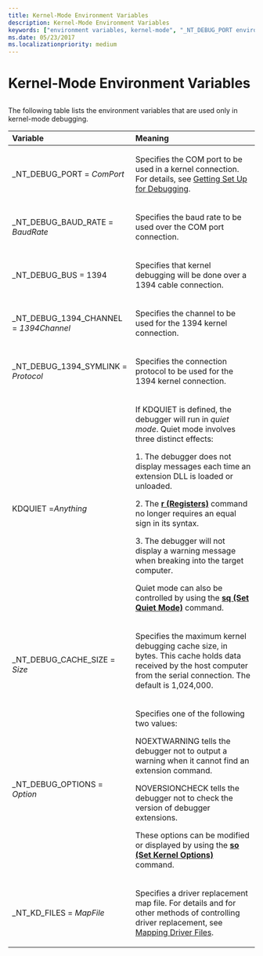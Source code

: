 ```yaml
---
title: Kernel-Mode Environment Variables
description: Kernel-Mode Environment Variables
keywords: ["environment variables, kernel-mode", "_NT_DEBUG_PORT environment variable", "_NT_DEBUG_BAUD_RATE environment variable", "KDQUIET environment variable", "_NT_DEBUG_CACHE_SIZE environment variable", "_NT_DEBUG_BUS environment variable", "_NT_DEBUG_1394_CHANNEL environment variable", "_NT_DEBUG_1394_SYMLINK environment variable", "_NT_DEBUG_OPTIONS environment variable"]
ms.date: 05/23/2017
ms.localizationpriority: medium
---
```


# Kernel-Mode Environment Variables


## <span id="ddk_kernel_mode_environment_variables_dbg"></span><span id="DDK_KERNEL_MODE_ENVIRONMENT_VARIABLES_DBG"></span>


The following table lists the environment variables that are used only in kernel-mode debugging.

<table>
<colgroup>
<col width="50%" />
<col width="50%" />
</colgroup>
<thead>
<tr class="header">
<th align="left">Variable</th>
<th align="left">Meaning</th>
</tr>
</thead>
<tbody>
<tr class="odd">
<td align="left"><p>_NT_DEBUG_PORT = <em>ComPort</em></p></td>
<td align="left"><p>Specifies the COM port to be used in a kernel connection. For details, see <a href="getting-set-up-for-debugging.md" data-raw-source="[Getting Set Up for Debugging](getting-set-up-for-debugging.md)">Getting Set Up for Debugging</a>.</p></td>
</tr>
<tr class="even">
<td align="left"><p>_NT_DEBUG_BAUD_RATE = <em>BaudRate</em></p></td>
<td align="left"><p>Specifies the baud rate to be used over the COM port connection.</p></td>
</tr>
<tr class="odd">
<td align="left"><p>_NT_DEBUG_BUS = 1394</p></td>
<td align="left"><p>Specifies that kernel debugging will be done over a 1394 cable connection.</p></td>
</tr>
<tr class="even">
<td align="left"><p>_NT_DEBUG_1394_CHANNEL = <em>1394Channel</em></p></td>
<td align="left"><p>Specifies the channel to be used for the 1394 kernel connection.</p></td>
</tr>
<tr class="odd">
<td align="left"><p>_NT_DEBUG_1394_SYMLINK = <em>Protocol</em></p></td>
<td align="left"><p>Specifies the connection protocol to be used for the 1394 kernel connection.</p></td>
</tr>
<tr class="even">
<td align="left"><p>KDQUIET =<em>Anything</em></p></td>
<td align="left"><p>If KDQUIET is defined, the debugger will run in <em>quiet mode</em>. Quiet mode involves three distinct effects:</p>
<p>1. The debugger does not display messages each time an extension DLL is loaded or unloaded.</p>
<p>2. The <strong><a href="r--registers-.md" data-raw-source="[r (Registers)](r--registers-.md)">r (Registers)</a></strong> command no longer requires an equal sign in its syntax.</p>
<p>3. The debugger will not display a warning message when breaking into the target computer.</p>
<p>Quiet mode can also be controlled by using the <strong><a href="sq--set-quiet-mode-.md" data-raw-source="[sq (Set Quiet Mode)](sq--set-quiet-mode-.md)">sq (Set Quiet Mode)</a></strong> command.</p></td>
</tr>
<tr class="odd">
<td align="left"><p></p>
_NT_DEBUG_CACHE_SIZE
= <em>Size</em></td>
<td align="left"><p>Specifies the maximum kernel debugging cache size, in bytes. This cache holds data received by the host computer from the serial connection. The default is 1,024,000.</p></td>
</tr>
<tr class="even">
<td align="left"><p>_NT_DEBUG_OPTIONS = <em>Option</em></p></td>
<td align="left"><p>Specifies one of the following two values:</p>
<p>NOEXTWARNING tells the debugger not to output a warning when it cannot find an extension command.</p>
<p>NOVERSIONCHECK tells the debugger not to check the version of debugger extensions.</p>
<p></p>
<p>These options can be modified or displayed by using the <strong><a href="so--set-kernel-debugging-options-.md" data-raw-source="[so (Set Kernel Options)](so--set-kernel-debugging-options-.md)">so (Set Kernel Options)</a></strong> command.</p></td>
</tr>
<tr class="odd">
<td align="left"><p>_NT_KD_FILES = <em>MapFile</em></p></td>
<td align="left"><p>Specifies a driver replacement map file. For details and for other methods of controlling driver replacement, see <a href="mapping-driver-files.md" data-raw-source="[Mapping Driver Files](mapping-driver-files.md)">Mapping Driver Files</a>.</p></td>
</tr>
</tbody>
</table>

 

 

 





